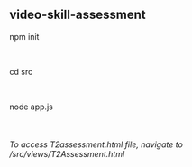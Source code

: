 <html>
  <head>
  </head>
  <body>
    <h2>video-skill-assessment</h2>
    <p>npm init</p><br/>
    <p> cd src</p> <br/>
    <p> node app.js </p><br/>
    <h6> To access T2assessment.html file, navigate to /src/views/T2Assessment.html</h6>
  </body>
</html>
